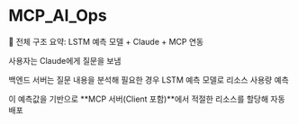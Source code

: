 # MCP_AI_Ops

📌 전체 구조 요약: LSTM 예측 모델 + Claude + MCP 연동

사용자는 Claude에게 질문을 보냄

백엔드 서버는 질문 내용을 분석해 필요한 경우 LSTM 예측 모델로 리소스 사용량 예측

이 예측값을 기반으로 **MCP 서버(Client 포함)**에서 적절한 리소스를 할당해 자동 배포